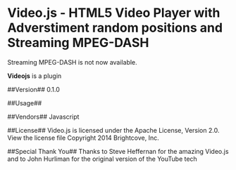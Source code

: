 # Video.js - HTML5 Video Player with Adverstiment random positions and Streaming MPEG-DASH

  Streaming MPEG-DASH is not now available.

**Videojs** is a plugin

##Version##
0.1.0

##Usage##

##Vendors##
Javascript

##License##
Video.js is licensed under the Apache License, Version 2.0. View the license file
Copyright 2014 Brightcove, Inc.

##Special Thank You##
Thanks to Steve Heffernan for the amazing Video.js and to John Hurliman for the original version of the YouTube tech
